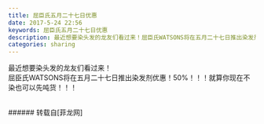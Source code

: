 ```yaml
---
title: 屈臣氏五月二十七日优惠
date: 2017-5-24 22:56
keywords: 屈臣氏五月二十七日优惠
description: 最近想要染头发的龙友们看过来！屈臣氏WATSONS将在五月二十七日推出染发剂优惠！50%！！！就算你现在不染也可以先吨货！！！
categories: sharing
---
```

<td class="t_f" id="postmessage_750271">

最近想要染头发的龙友们看过来！<br/>
屈臣氏WATSONS将在五月二十七日推出染发剂优惠！50%！！！就算你现在不染也可以先吨货！！！<img alt="" border="0" class="zoom" data-cf-modified-ddc836d28b628e850d6a23ac-="" file="http://www.flw.ph//mobcent//app/data/phiz/default/04.png" id="aimg_TdNS9" lazyloadthumb="1" onclick="" onmouseover="" src="http://www.flw.ph//mobcent//app/data/phiz/default/04.png"/><br/>
<img alt="" border="0" class="zoom" data-cf-modified-ddc836d28b628e850d6a23ac-="" file="http://www.flw.ph/data/appbyme/upload/image/201705/24/pEtNX37Ghe0p.jpg" id="aimg_uG3e1" lazyloadthumb="1" onclick="" onmouseover="" src="http://www.flw.ph/data/appbyme/upload/image/201705/24/pEtNX37Ghe0p.jpg"/><br/>
<br/>
</td>
###### 转载自[菲龙网]